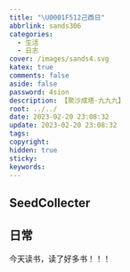 ```yaml
---
title: "\U0001F512己酉日"
abbrlink: sands306
categories:
  - 生活
  - 日志
cover: /images/sands4.svg
katex: true
comments: false
aside: false
password: 4sion
description: 【聚沙成塔·九九九】
root: ../../
date: 2023-02-20 23:08:32
update: 2023-02-20 23:08:32
tags:
copyright:
hidden: true
sticky:
keywords:
---
```


## SeedCollecter


## 日常
今天读书，读了好多书！！！


